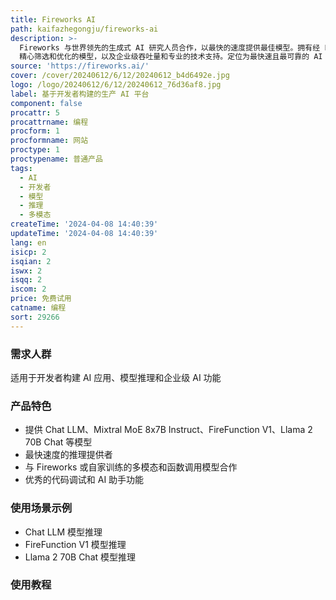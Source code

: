 ```yaml
---
title: Fireworks AI
path: kaifazhegongju/fireworks-ai
description: >-
  Fireworks 与世界领先的生成式 AI 研究人员合作，以最快的速度提供最佳模型。拥有经 Fireworks
  精心筛选和优化的模型，以及企业级吞吐量和专业的技术支持。定位为最快速且最可靠的 AI 平台。
source: 'https://fireworks.ai/'
cover: /cover/20240612/6/12/20240612_b4d6492e.jpg
logo: /logo/20240612/6/12/20240612_76d36af8.jpg
label: 基于开发者构建的生产 AI 平台
component: false
procattr: 5
procattrname: 编程
procform: 1
procformname: 网站
proctype: 1
proctypename: 普通产品
tags:
  - AI
  - 开发者
  - 模型
  - 推理
  - 多模态
createTime: '2024-04-08 14:40:39'
updateTime: '2024-04-08 14:40:39'
lang: en
isicp: 2
isqian: 2
iswx: 2
isqq: 2
iscom: 2
price: 免费试用
catname: 编程
sort: 29266
---
```




### 需求人群
适用于开发者构建 AI 应用、模型推理和企业级 AI 功能

### 产品特色
- 提供 Chat LLM、Mixtral MoE 8x7B Instruct、FireFunction V1、Llama 2 70B Chat 等模型
- 最快速度的推理提供者
- 与 Fireworks 或自家训练的多模态和函数调用模型合作
- 优秀的代码调试和 AI 助手功能

### 使用场景示例
- Chat LLM 模型推理
- FireFunction V1 模型推理
- Llama 2 70B Chat 模型推理

### 使用教程


  
